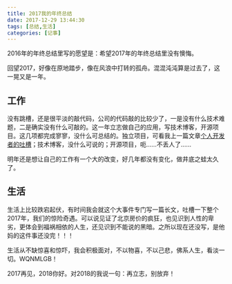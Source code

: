 ```yaml
---
title: 2017我的年终总结
date: 2017-12-29 13:44:30
tags: [总结,生活]
categories: [记事]
---
```


2016年的年终总结里写的愿望是：希望2017年的年终总结里没有懊悔。

回望2017，好像在原地踏步，像在风浪中打转的孤舟。混混沌沌算是过去了，这一晃又是一年。

<!--more-->

## 工作

没有跳槽，还是很平淡的敲代码，公司的代码敲的比较少了，一是没有什么技术难题，二是确实没有什么可敲的。这一年立志做自己的应用，写技术博客，开源项目。这几项都完成寥寥，没什么可总结的。独立项目，可看我上一篇文章[个人开发者的吐槽](http://markmiao.com/2017/12/26/kaifazhezongjietucao/)；技术博客，没什么可说的；开源项目，呃……不丢人了……

明年还是想让自己的工作有一个大的改变，好几年都没有变化，做井底之蛙太久了。

## 生活

生活上比较跌宕起伏，有时间我会就这个大事件专门写一篇长文，吐槽一下整个2017年，我们的惊险奇遇。可以说见证了北京房价的疯狂，也见识到人性的卑劣，更体会到福祸相依的人生，还见识到不能说的黑暗。之所以现在还没写，是他妈的这件事还没完！！！

生活从不缺惊喜和惊吓，我会积极面对，不以物喜，不以己悲，佛系人生，看淡一切。WQNMLGB！

2017再见，2018你好。对2018的我说一句：再立志，别放弃！

